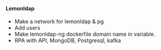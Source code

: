 #### Lemonldap
- Make a network for lemonldap & pg
- Add users
- Make lemonldap-ng dockerfile domain name in variable.
- RPA with API, MongoDB, Postgresql, kafka